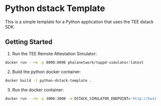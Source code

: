 # Python dstack Template

This is a simple template for a Python application that uses the TEE dstack SDK.

## Getting Started

1. Run the TEE Remote Attestation Simulator:

```bash
docker run --rm -p 8090:8090 phalanetwork/tappd-simulator:latest
```

2. Build the python docker container:

```bash
docker build -t python-dstack-template .
```

3. Run the docker container:

```bash
docker run --rm -p 3000:3000 -e DSTACK_SIMULATOR_ENDPOINT='http://host.docker.internal:8090' [python-docker-image-hash]
```


